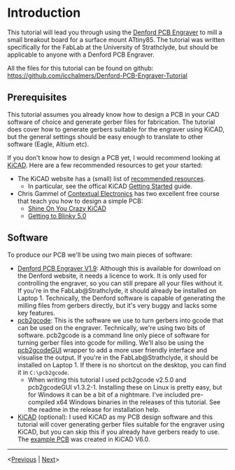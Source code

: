 # Introduction

This tutorial will lead you through using the [Denford PCB Engraver](https://denford.co.uk/products/pcb-engraver/) to mill a small breakout board for a surface mount ATtiny85. The tutorial was written specifically for the FabLab at the University of Strathclyde, but should be applicable to anyone with a Denford PCB Engraver.

All the files for this tutorial can be found on github: <https://github.com/icchalmers/Denford-PCB-Engraver-Tutorial>

## Prerequisites

This tutorial assumes you already know how to design a PCB in your CAD software of choice and generate gerber files for fabrication. The tutorial does cover how to generate gerbers suitable for the engraver using KiCAD, but the general settings should be easy enough to translate to other software (Eagle, Altium etc).

If you don't know how to design a PCB yet, I would recommend looking at [KiCAD](https://www.kicad.org/). Here are a few recommended resources to get your started:

- The KiCAD website has a (small) list of [recommended resources](https://www.kicad.org/help/learning-resources/).
  - In particular, see the offical KiCAD [Getting Started](https://docs.kicad.org/#_getting_started) guide.
- Chris Gammel of [Contextual Electronics](https://contextualelectronics.com/) has two excellent free course that teach you how to design a simple PCB:
  - [Shine On You Crazy KiCAD](https://contextualelectronics.com/courses/shine-on-you-crazy-kicad/)
  - [Getting to Blinky 5.0](https://contextualelectronics.com/courses/getting-to-blinky-5-0/)

## Software

To produce our PCB we'll be using two main pieces of software:

- [Denford PCB Engraver V1.9](https://denford.co.uk/software-downloads-support/): Although this is available for download on the Denford website, it needs a licence to work. It is only used for controlling the engraver, so you can still prepare all your files without it. If you're in the FabLab@Strathclyde, it should already be installed on Laptop 1.
Technically, the Denford software is capable of generating the milling files from gerbers directly, but it's very buggy and lacks some key features.
- [pcb2gcode](https://github.com/pcb2gcode/pcb2gcode): This is the software we use to turn gerbers into gcode that can be used on the engraver. Technically, we're using two bits of software. pcb2gcode is a command line only piece of software for turning gerber files into gcode for milling. We'll also be using the [pcb2gcodeGUI](https://github.com/pcb2gcode/pcb2gcodeGUI) wrapper to add a more user friendly interface and visualise the output. If you're in the FabLab@Strathclyde, it should be installed on Laptop 1. If there is no shortcut on the desktop, you can find it in `C:\pcb2gcode`.
  - When writing this tutorial I used pcb2gcode v2.5.0 and pcb2gcodeGUI v1.3.2-1. Installing these on Linux is pretty easy, but for Windows it can be a bit of a nightmare. I've included pre-compiled x64 Windows binaries in the releases of this tutorial. See the readme in the release for installation help.
- [KiCAD](https://www.kicad.org/) (optional): I used KiCAD as my PCB design software and this tutorial will cover generating gerber files suitable for the engraver using KiCAD, but you can skip this if you already have gerbers ready to use. The [example PCB](/example/PCB/) was created in KiCAD V6.0.

___
  <[Previous](index.md) | [Next](denfordengraver.md)>
